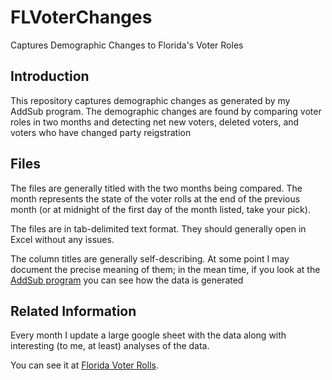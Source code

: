 # FLVoterChanges
Captures Demographic Changes to Florida's Voter Roles

## Introduction
This repository captures demographic changes as generated by my
AddSub program.  The demographic changes are found by comparing
voter roles in two months and detecting net new voters, deleted
voters, and voters who have changed party reigstration

## Files
The files are generally titled with the two months being compared.
The month represents the state of the voter rolls at the end
of the previous month (or at midnight of the first day of the
month listed, take your pick).

The files are in tab-delimited text format.  They should generally
open in Excel without any issues.

The column titles are generally self-describing.  At some point
I may document the precise meaning of them; in the mean time,
if you look at the 
[AddSub program](https://github.com/cmcguinness/AddSub)
 you can see how the data is generated

## Related Information

Every month I update a large google sheet with the data along with
interesting (to me, at least) analyses of the data.

You can see it at
[Florida Voter Rolls](https://docs.google.com/spreadsheets/d/1uFYWLCcEVZaTszYJLssrG-2QjktcJtFT1TFuZj0vtmY/edit?usp=sharing).
